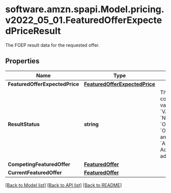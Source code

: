 # software.amzn.spapi.Model.pricing.v2022_05_01.FeaturedOfferExpectedPriceResult
The FOEP result data for the requested offer.

## Properties

Name | Type | Description | Notes
------------ | ------------- | ------------- | -------------
**FeaturedOfferExpectedPrice** | [**FeaturedOfferExpectedPrice**](FeaturedOfferExpectedPrice.md) |  | [optional] 
**ResultStatus** | **string** | The status of the FOEP computation. Possible values include &#x60;VALID_FOEP&#x60;, &#x60;NO_COMPETING_OFFER&#x60;, &#x60;OFFER_NOT_ELIGIBLE&#x60;, &#x60;OFFER_NOT_FOUND&#x60;, and &#x60;ASIN_NOT_ELIGIBLE&#x60;. Additional values might be added in the future. | 
**CompetingFeaturedOffer** | [**FeaturedOffer**](FeaturedOffer.md) |  | [optional] 
**CurrentFeaturedOffer** | [**FeaturedOffer**](FeaturedOffer.md) |  | [optional] 

[[Back to Model list]](../README.md#documentation-for-models) [[Back to API list]](../README.md#documentation-for-api-endpoints) [[Back to README]](../README.md)

